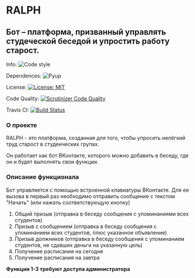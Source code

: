 # RALPH
## Бот – платформа, призванный управлять студеческой беседой и упростить работу старост.

Info: ![Code style](https://img.shields.io/static/v1?label=Code%20style&message=PEP8&color=informational)

Dependences: ![Pyup](https://pyup.io/repos/github/dadyarri/ralph/shield.svg)

License: [![License: MIT](https://img.shields.io/badge/License-MIT-yellow.svg)](https://opensource.org/licenses/MIT)

Code Quality: [![Scrutinizer Code Quality](https://scrutinizer-ci.com/g/dadyarri/ralph/badges/quality-score.png?b=master)](https://scrutinizer-ci.com/g/dadyarri/ralph/?branch=master)

Travis CI: [![Build Status](https://travis-ci.org/dadyarri/ralph.svg?branch=master)](https://travis-ci.org/dadyarri/ralph)
### О проекте
RALPH - это платформа, созданная для того, чтобы упросить нелёгкий труд старост в студенческих групах.

Он работает как бот ВКонтакте, которого можно добавить в беседу, где он и будет выполнять свои функции.
### Описание функционала
Бот управляется с помощью встроенной клавиатуры ВКонтакте. Для ее вызова в первый раз необходимо отправить сообщение с текстом "Начать" (или нажать соответствующую кнопку)
1. Общий призыв (отправка в беседу сообщения с упоминаниями всех студентов)
2. Призыв с сообщением (отправка в беседу сообщения с упоминанием всех студентов, плюс указанное объявление)
3. Призыв должников (отправка в беседу сообщения с упоминанием студентов, не сдавших деньги на указанную цель)
4. Получение расписания на сегодня
5. Получение расписания на завтра

**Функции 1-3 требуют доступа администратора**